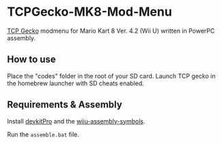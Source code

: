 # TCPGecko-MK8-Mod-Menu
[TCP Gecko](https://github.com/BullyWiiPlaza/tcpgecko) modmenu for Mario Kart 8 Ver. 4.2 (Wii U) written in PowerPC assembly.

## How to use
Place the "codes" folder in the root of your SD card.
Launch TCP gecko in the homebrew launcher with SD cheats enabled.

## Requirements & Assembly
Install [devkitPro](https://github.com/devkitPro/installer/releases) and the [wiiu-assembly-symbols](https://github.com/Mewtality/wiiu-assembly-symbols).

Run the `assemble.bat` file.